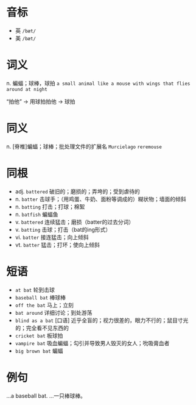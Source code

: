 # 音标

- 英 `/bæt/`
- 美 `/bæt/`

# 词义

n. 蝙蝠；球棒，球拍
`a small animal like a mouse with wings that flies around at night`



“拍他” → 用球拍拍他 → 球拍

# 同义

n. [脊椎]蝙蝠；球棒；批处理文件的扩展名
`Murcielago` `reremouse`

# 同根

- adj. `battered` 破旧的；磨损的；弄垮的；受到虐待的
- n. `batter` 击球手；（用鸡蛋、牛奶、面粉等调成的）糊状物；墙面的倾斜
- n. `batting` 打击；打球；棉絮
- n. `batfish` 蝙蝠鱼
- v. `battered` 连续猛击；磨损（batter的过去分词）
- v. `batting` 击球；打击（bat的ing形式）
- vi. `batter` 接连猛击；向上倾斜
- vt. `batter` 猛击；打坏；使向上倾斜

# 短语

- `at bat` 轮到击球
- `baseball bat` 棒球棒
- `off the bat` 马上；立刻
- `bat around` 详细讨论；到处游荡
- `blind as a bat` [口语] 近乎全盲的；视力很差的，眼力不行的；鼠目寸光的；完全看不见东西的
- `cricket bat` 板球拍
- `vampire bat` 吸血蝙蝠；勾引并导致男人毁灭的女人；吮吸膏血者
- `big brown bat` 蝙蝠

# 例句

...a baseball bat.
…一只棒球棒。


